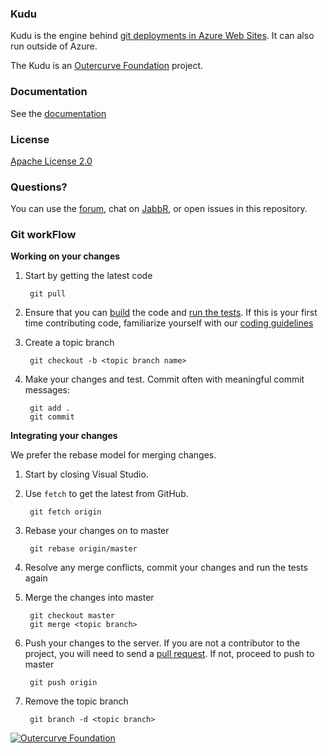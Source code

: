 ### Kudu

Kudu is the engine behind [git deployments in Azure Web Sites](https://www.windowsazure.com/en-us/develop/nodejs/common-tasks/publishing-with-git/). It can also run outside of Azure.

The Kudu is an [Outercurve Foundation](http://www.outercurve.org/) project.


### Documentation

See the [documentation](https://github.com/projectkudu/kudu/wiki)

### License

[Apache License 2.0](https://github.com/projectkudu/kudu/blob/master/LICENSE.txt)

### Questions?

You can use the [forum](http://social.msdn.microsoft.com/Forums/en-US/azuregit/threads), chat on [JabbR](https://jabbr.net/#/rooms/kudu), or open issues in this repository.


### Git workFlow 

__Working on your changes__

1. Start by getting the latest code

        git pull 

1. Ensure that you can [build](http://blog.davidebbo.com/2012/06/developing-kudu-locally-and-on-azure.html) the code 
and [run the tests](https://github.com/projectkudu/kudu/wiki/Running-tests). If this is your first time 
contributing code, familiarize yourself with our [coding guidelines](http://aspnetwebstack.codeplex.com/wikipage?title=CodingConventions)

1. Create a topic branch 

        git checkout -b <topic branch name>

1. Make your changes and test. Commit often with meaningful commit messages:

        git add .
        git commit

__Integrating your changes__

We prefer the rebase model for merging changes. 

1. Start by closing Visual Studio. 
1. Use `fetch` to get the latest from GitHub.

        git fetch origin

1. Rebase your changes on to master

        git rebase origin/master

1. Resolve any merge conflicts, commit your changes and run the tests again

1. Merge the changes into master

        git checkout master
        git merge <topic branch>

1. Push your changes to the server. If you are not a contributor to the project, you will need to send a [pull request](https://help.github.com/articles/using-pull-requests). 
If not, proceed to push to master

        git push origin

1. Remove the topic branch

        git branch -d <topic branch>


[![Outercurve Foundation](http://www.outercurve.org/Portals/0/Skins/CodePlex_NEW/images/footer-logo.jpg)](http://www.outercurve.org/)
